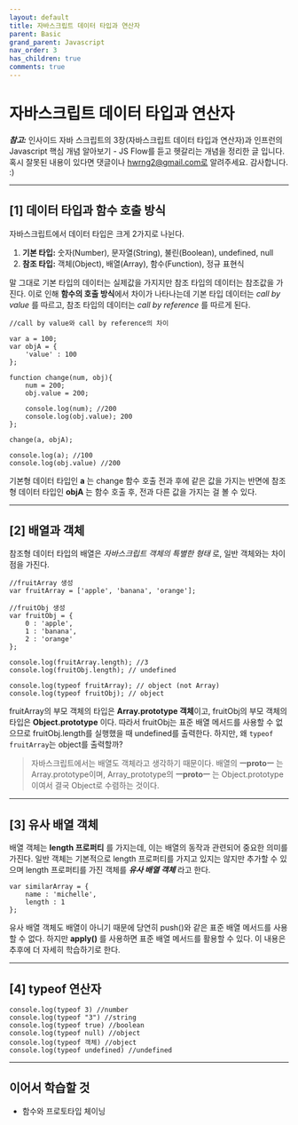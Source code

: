 ```yaml
---
layout: default
title: 자바스크립트 데이터 타입과 연산자
parent: Basic
grand_parent: Javascript
nav_order: 3
has_children: true
comments: true
---
```


# 자바스크립트 데이터 타입과 연산자

**_참고:_** 인사이드 자바 스크립트의 3장(자바스크립트 데이터 타입과 연산자)과 인프런의 Javascript 핵심 개념 알아보기 - JS Flow를 듣고 헷갈리는 개념을 정리한 글 입니다. 혹시 잘못된 내용이 있다면 댓글이나 hwrng2@gmail.com로 알려주세요. 감사합니다. :)

---

## [1] 데이터 타입과 함수 호출 방식

자바스크립트에서 데이터 타입은 크게 2가지로 나뉜다.

1. **기본 타입:** 숫자(Number), 문자열(String), 불린(Boolean), undefined, null
2. **참조 타입:** 객체(Object), 배열(Array), 함수(Function), 정규 표현식

말 그대로 기본 타입의 데이터는 실제값을 가지지만 참조 타입의 데이터는 참조값을 가진다. 이로 인해 **함수의 호출 방식**에서 차이가 나타나는데 기본 타입 데이터는 _call by value_ 를 따르고, 참조 타입의 데이터는 _call by reference_ 를 따르게 된다.

```
//call by value와 call by reference의 차이

var a = 100;
var objA = {
    'value' : 100
};

function change(num, obj){
    num = 200;
    obj.value = 200;

    console.log(num); //200
    console.log(obj.value); 200
};

change(a, objA);

console.log(a); //100
console.log(obj.value) //200
```

기본형 데이터 타입인 **a** 는 change 함수 호출 전과 후에 같은 값을 가지는 반면에 참조형 데이터 타입인 **objA** 는 함수 호출 후, 전과 다른 값을 가지는 걸 볼 수 있다.

---

## [2] 배열과 객체

참조형 데이터 타입의 배열은 _자바스크립트 객체의 특별한 형태_ 로, 일반 객체와는 차이점을 가진다.

```
//fruitArray 생성
var fruitArray = ['apple', 'banana', 'orange'];

//fruitObj 생성
var fruitObj = {
    0 : 'apple',
    1 : 'banana',
    2 : 'orange'
};

console.log(fruitArray.length); //3
console.log(fruitObj.length); // undefined

console.log(typeof fruitArray); // object (not Array)
console.log(typeof fruitObj); // object
```

fruitArray의 부모 객체의 타입은 **Array.prototype 객체**이고, fruitObj의 부모 객체의 타입은 **Object.prototype** 이다. 따라서 fruitObj는 표준 배열 메서드를 사용할 수 없으므로 fruitObj.length를 실행했을 때 undefined를 출력한다. 하지만, 왜 `typeof fruitArray`는 object를 출력할까?

> 자바스크립트에서는 배열도 객체라고 생각하기 때문이다. 배열의 **ㅡprotoㅡ** 는 Array.prototype이며, Array_prototype의 **ㅡprotoㅡ** 는 Object.prototype 이여서 결국 Object로 수렴하는 것이다.

---

## [3] 유사 배열 객체

배열 객체는 **length 프로퍼티** 를 가지는데, 이는 배열의 동작과 관련되어 중요한 의미를 가진다. 일반 객체는 기본적으로 length 프로퍼티를 가지고 있지는 않지만 추가할 수 있으며 length 프로퍼티를 가진 객체를 **_유사 배열 객체_** 라고 한다.

```
var similarArray = {
    name : 'michelle',
    length : 1
};
```

유사 배열 객체도 배열이 아니기 때문에 당연히 push()와 같은 표준 배열 메서드를 사용할 수 없다. 하지만 **apply()** 를 사용하면 표준 배열 메서드를 활용할 수 있다. 이 내용은 추후에 더 자세히 학습하기로 한다.

---

## [4] typeof 연산자

```
console.log(typeof 3) //number
console.log(typeof "3") //string
console.log(typeof true) //boolean
console.log(typeof null) //object
console.log(typeof 객체) //object
console.log(typeof undefined) //undefined
```

---

## 이어서 학습할 것

- 함수와 프로토타입 체이닝
